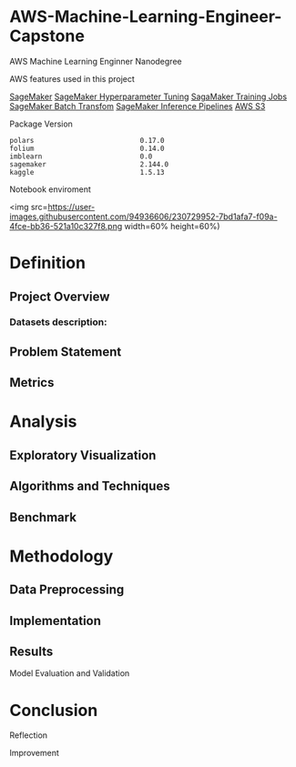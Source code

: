 # AWS-Machine-Learning-Engineer-Capstone
AWS Machine Learning Enginner Nanodegree

AWS features used in this project

[SageMaker](https://aws.amazon.com/sagemaker/)
[SageMaker Hyperparameter Tuning](https://sagemaker.readthedocs.io/en/v1.44.4/tuner.html)
[SagaMaker Training Jobs](https://sagemaker.readthedocs.io/en/v2.145.0/overview.html#prepare-a-training-script)
[SageMaker Batch Transfom](https://sagemaker.readthedocs.io/en/v2.145.0/overview.html#sagemaker-batch-transform)
[SageMaker Inference Pipelines](https://sagemaker.readthedocs.io/en/v2.145.0/overview.html#inference-pipelines)
[AWS S3](https://aws.amazon.com/s3/)


Package Version

```
polars                          0.17.0
folium                          0.14.0
imblearn                        0.0
sagemaker                       2.144.0
kaggle                          1.5.13
```

Notebook enviroment

<img src=https://user-images.githubusercontent.com/94936606/230729952-7bd1afa7-f09a-4fce-bb36-521a10c327f8.png width=60% height=60%)


# Definition

## Project Overview


### Datasets description:




## Problem Statement


## Metrics


# Analysis




## Exploratory Visualization




## Algorithms and Techniques




## Benchmark 




# Methodology

## Data Preprocessing


## Implementation



## Results

Model Evaluation and Validation


# Conclusion

Reflection

Improvement
